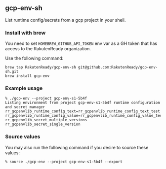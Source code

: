 ## gcp-env-sh

List runtime config/secrets from a gcp project in your shell.

### Install with brew

You need to set `HOMEBREW_GITHUB_API_TOKEN` env var as a GH token that has access to the RakutenReady organization.

Use the following command:

```
brew tap RakutenReady/gcp-env-sh git@github.com:RakutenReady/gcp-env-sh.git
brew install gcp-env
```

### Example usage

```
% ./gcp-env --project gcp-env-s1-5b4f
Listing environment from project gcp-env-s1-5b4f runtime configuration and secret manager
rr_gcpenvlib_runtime_config_text=rr_gcpenvlib_runtime_config_text_test
rr_gcpenvlib_runtime_config_value=rr_gcpenvlib_runtime_config_value_test
rr_gcpenvlib_secret_multiple_versions
rr_gcpenvlib_secret_single_version
```

### Source values

You may also run the following command if you desire to source these values:
```
% source ./gcp-env --project gcp-env-s1-5b4f --export
```
